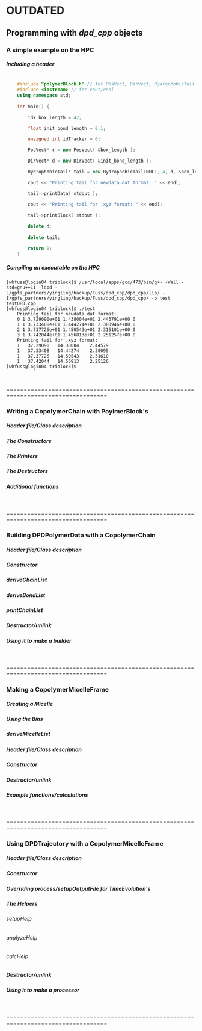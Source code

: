# OUTDATED

## Programming with _dpd_cpp_ objects

### A simple example on the HPC

##### Including a header
```C++
	
	#include "polymerBlock.h" // for PosVect, DirVect, HydrophobicTail
	#include <iostream> // for cout/endl
	using namespace std;
  	
  	int main() {

    	idx box_length = 42;

    	float init_bond_length = 0.1;

    	unsigned int idTracker = 0;

    	PosVect* r = new PosVect( &box_length );

    	DirVect* d = new DirVect( &init_bond_length );

    	HydrophobicTail* tail = new HydrophobicTail(NULL, 4, d, &box_length, r, &idTracker, 0);

    	cout << "Printing tail for newdata.dat format: " << endl;

	    tail->printData( stdout );

    	cout << "Printing tail for .xyz format: " << endl;

    	tail->printBlock( stdout );
	
    	delete d;
  
    	delete tail;

    	return 0;
	}

```
##### Compiling an executable on the HPC

	[whfuss@login04 triblock]$ /usr/local/apps/gcc/473/bin/g++ -Wall -std=gnu++11 -ldpd -L/gpfs_partners/yingling/backup/Fuss/dpd_cpp/dpd_cpp/lib/ -I/gpfs_partners/yingling/backup/Fuss/dpd_cpp/dpd_cpp/ -o test testDPD.cpp
	[whfuss@login04 triblock]$ ./test
		Printing tail for newdata.dat format: 
		0 1 3.729090e+01 1.438004e+01 2.445791e+00 0
		1 1 3.733408e+01 1.444274e+01 2.380946e+00 0
		2 1 3.737726e+01 1.450543e+01 2.316101e+00 0
		3 1 3.742044e+01 1.456813e+01 2.251257e+00 0
		Printing tail for .xyz format: 
		1   37.29090   14.38004    2.44579
		1   37.33408   14.44274    2.38095
		1   37.37726   14.50543    2.31610
		1   37.42044   14.56813    2.25126
	[whfuss@login04 triblock]$

<br>

===================================================================================
### Writing a CopolymerChain with PoylmerBlock's

##### Header file/Class description

##### The Constructors

##### The Printers

##### The Destructors

##### Additional functions
<br>

===================================================================================
### Building DPDPolymerData with a CopolymerChain

##### Header file/Class description

##### Constructor

##### deriveChainList

##### deriveBondList

##### printChainList

##### Destructor/unlink

##### Using it to make a builder
<br>

===================================================================================
### Making a CopolymerMicelleFrame

##### Creating a Micelle

##### Using the Bins

##### deriveMicelleList

##### Header file/Class description

##### Constructor

##### Destructor/unlink

##### Example functions/calculations
<br>

===================================================================================
### Using DPDTrajectory with a CopolymerMicelleFrame

##### Header file/Class description

##### Constructor

##### Overriding process/setupOutputFile for TimeEvolution's

##### The Helpers

###### setupHelp

###### analyzeHelp

###### calcHelp

##### Destructor/unlink

##### Using it to make a processor
<br>

===================================================================================
